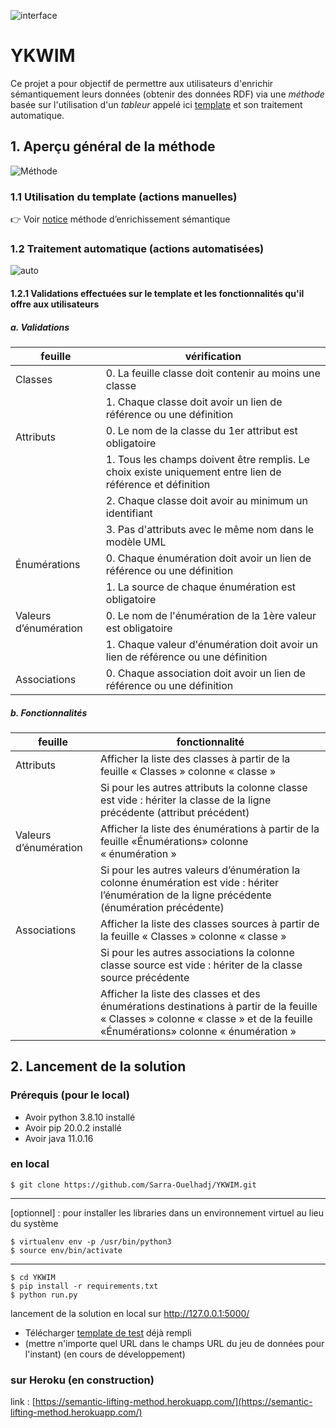 ![interface](https://user-images.githubusercontent.com/59183609/188460191-8a856f44-57c3-474d-b2d4-f7565755dbfd.png)
# YKWIM
Ce projet a pour objectif de permettre aux utilisateurs d'enrichir sémantiquement leurs données (obtenir des données RDF) via une *méthode* basée sur l'utilisation 
d'un *tableur* appelé ici [template](https://github.com/Sarra-Ouelhadj/YKWIM/blob/master/YKWIM/static/doc/template.xlsx) et son traitement automatique.

## 1. Aperçu général de la méthode
![Méthode](https://user-images.githubusercontent.com/59183609/188460869-e497f42c-b209-4e50-a0c2-1c08723a89b9.png)

### 1.1 Utilisation du template (actions manuelles)
👉️ Voir [notice](https://github.com/Sarra-Ouelhadj/YKWIM/blob/master/YKWIM/static/doc/notice.pdf) méthode d’enrichissement sémantique

### 1.2 Traitement automatique (actions automatisées)
![auto](https://user-images.githubusercontent.com/59183609/188470029-ffa676ef-3781-424f-b3cd-370636633b4b.png)


#### 1.2.1 Validations effectuées sur le template et les fonctionnalités qu'il offre aux utilisateurs 


##### a. Validations
| feuille | vérification |
|---|---|
|Classes|0. La feuille classe doit contenir au moins une classe|
||1. Chaque classe doit avoir un lien de référence ou une définition|
|Attributs|0. Le nom de la classe du 1er attribut est obligatoire|
||1. Tous les champs doivent être remplis. Le choix existe uniquement entre lien de référence et définition|
||2. Chaque classe doit avoir au minimum un identifiant|
||3. Pas d'attributs avec le même nom dans le modèle UML|
|Énumérations|0. Chaque énumération doit avoir un lien de référence ou une définition|
||1. La source de chaque énumération est obligatoire|
|Valeurs d’énumération|0. Le nom de l'énumération de la 1ère valeur est obligatoire|
||1. Chaque valeur d'énumération doit avoir un lien de référence ou une définition|
|Associations|0. Chaque association doit avoir un lien de référence ou une définition|

##### b. Fonctionnalités
|feuille|fonctionnalité|
|---|---|
|Attributs|Afficher la liste des classes à partir de la feuille « Classes » colonne « classe »|
||Si pour les autres attributs la colonne classe est vide : hériter la classe de la ligne précédente (attribut précédent)|
|Valeurs d’énumération|Afficher la liste des énumérations à partir de la feuille «Énumérations» colonne « énumération »|
||Si pour les autres valeurs d’énumération la colonne énumération est vide : hériter l’énumération de la ligne précédente (énumération précédente)|
|Associations|Afficher la liste des classes sources à partir de la feuille « Classes » colonne « classe »|
||Si pour les autres associations la colonne classe source est vide : hériter de la classe source précédente|
||Afficher la liste des classes et des énumérations destinations à partir de la feuille « Classes » colonne « classe » et de la feuille «Énumérations» colonne « énumération »|

## 2. Lancement de la solution
### Prérequis (pour le local)
* Avoir python 3.8.10 installé
* Avoir pip 20.0.2 installé
* Avoir java 11.0.16

### en local
```
$ git clone https://github.com/Sarra-Ouelhadj/YKWIM.git
```

------
[optionnel] : pour installer les libraries dans un environnement virtuel au lieu du système
```
$ virtualenv env -p /usr/bin/python3
$ source env/bin/activate
```
------
```
$ cd YKWIM
$ pip install -r requirements.txt
$ python run.py
```
lancement de la solution en local sur http://127.0.0.1:5000/
- Télécharger [template de test](https://github.com/Sarra-Ouelhadj/YKWIM/blob/master/YKWIM/tests/template_test.ods) déjà rempli
- (mettre n'importe quel URL dans le champs URL du jeu de données pour l'instant) (en cours de développement)

### sur Heroku (en construction)

link : [https://semantic-lifting-method.herokuapp.com/](https://semantic-lifting-method.herokuapp.com/)

